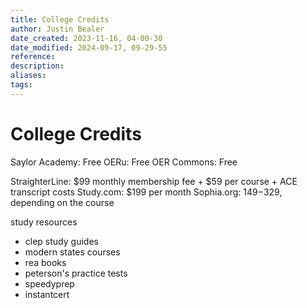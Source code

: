 ```yaml
---
title: College Credits
author: Justin Bealer
date_created: 2023-11-16, 04-00-30
date_modified: 2024-09-17, 09-29-55
reference: 
description: 
aliases: 
tags: 
---
```

# College Credits

Saylor Academy: Free
OERu: Free
OER Commons: Free

StraighterLine: $99 monthly membership fee + $59 per course + ACE transcript costs
Study.com: $199 per month
Sophia.org: $149-$329, depending on the course

study resources
- clep study guides
- modern states courses
- rea books
- peterson's practice tests
- speedyprep
- instantcert
